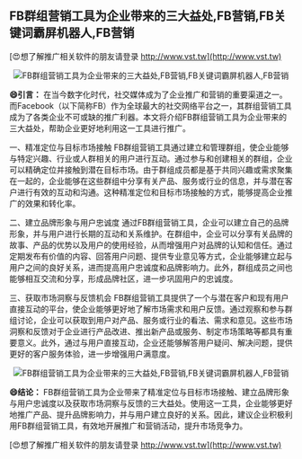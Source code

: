 ## **FB群组营销工具为企业带来的三大益处,FB营销,FB关键词霸屏机器人,FB营销**

[😍想了解推广相关软件的朋友请登录 http://www.vst.tw](http://www.vst.tw)

 <center><img src="https://vst.tw/MP4/tuiguang/png/5.png" alt="FB群组营销工具为企业带来的三大益处,FB营销,FB关键词霸屏机器人,FB营销"></center>

**😄引言：**
在当今数字化时代，社交媒体成为了企业推广和营销的重要渠道之一。而Facebook（以下简称FB）作为全球最大的社交网络平台之一，其群组营销工具成为了各类企业不可或缺的推广利器。本文将介绍FB群组营销工具为企业带来的三大益处，帮助企业更好地利用这一工具进行推广。

一、精准定位与目标市场接触
FB群组营销工具通过建立和管理群组，使企业能够与特定兴趣、行业或人群相关的用户进行互动。通过参与和创建相关的群组，企业可以精确定位并接触到潜在目标市场。由于群组成员都是基于共同兴趣或需求聚集在一起的，企业能够在这些群组中分享有关产品、服务或行业的信息，并与潜在客户进行有效的互动和沟通。这种精准定位和目标市场接触的方式，能够提高企业推广的效果和转化率。

二、建立品牌形象与用户忠诚度
通过FB群组营销工具，企业可以建立自己的品牌形象，并与用户进行长期的互动和关系维护。在群组中，企业可以分享有关品牌的故事、产品的优势以及用户的使用经验，从而增强用户对品牌的认知和信任。通过定期发布有价值的内容、回答用户问题、提供专业意见等方式，企业能够建立起与用户之间的良好关系，进而提高用户忠诚度和品牌影响力。此外，群组成员之间也能够相互交流和分享，形成品牌社区，进一步巩固用户的忠诚度。

三、获取市场洞察与反馈机会
FB群组营销工具提供了一个与潜在客户和现有用户直接互动的平台，使企业能够更好地了解市场需求和用户反馈。通过观察和参与群组讨论，企业可以获取到用户对产品、服务或行业的看法、需求和意见。这些市场洞察和反馈对于企业进行产品改进、推出新产品或服务、制定市场策略等都具有重要意义。此外，通过与用户直接互动，企业还能够解答用户疑问、解决问题，提供更好的客户服务体验，进一步增强用户满意度。

 <center><img src="https://vst.tw/MP4/tuiguang/png/2.png" alt="FB群组营销工具为企业带来的三大益处,FB营销,FB关键词霸屏机器人,FB营销"></center>

**😄结论：**
FB群组营销工具为企业带来了精准定位与目标市场接触、建立品牌形象与用户忠诚度以及获取市场洞察与反馈的三大益处。使用这一工具，企业能够更好地推广产品、提升品牌影响力，并与用户建立良好的关系。因此，建议企业积极利用FB群组营销工具，有效地开展推广和营销活动，提升市场竞争力。

[😍想了解推广相关软件的朋友请登录 http://www.vst.tw](http://www.vst.tw)



